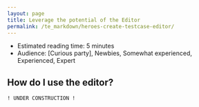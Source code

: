 ```yaml
---
layout: page
title: Leverage the potential of the Editor
permalink: /te_markdown/heroes-create-testcase-editor/
---
```


- Estimated reading time: 5 minutes
- Audience: [Curious party], Newbies, Somewhat experienced, Experienced, Expert


## How do I use the editor?

``` ! UNDER CONSTRUCTION ! ```
